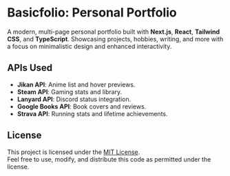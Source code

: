 # Basicfolio: Personal Portfolio

A modern, multi-page personal portfolio built with **Next.js**, **React**, **Tailwind CSS**, and **TypeScript**. Showcasing projects, hobbies, writing, and more with a focus on minimalistic design and enhanced interactivity.

## APIs Used
- **Jikan API**: Anime list and hover previews.  
- **Steam API**: Gaming stats and library.  
- **Lanyard API**: Discord status integration.  
- **Google Books API**: Book covers and reviews.  
- **Strava API**: Running stats and lifetime achievements.  

## License

This project is licensed under the [MIT License](./LICENSE).  
Feel free to use, modify, and distribute this code as permitted under the license.